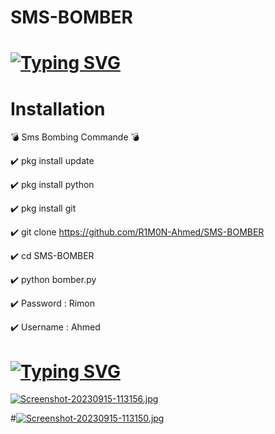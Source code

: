 # SMS-BOMBER

# [![Typing SVG](https://readme-typing-svg.demolab.com?font=Fira+Code&size=30&pause=1000&color=28F70E&width=435&lines=%F0%9F%92%A3+SMS+BOMBING+%F0%9F%92%A3;How+vexingly+quick+daft+zebras+jump;Quick+fox+jumps+nightly+above+wizard;Sphinx+of+black+quartz%2C+judge+my+vow;Waltz%2C+bad+nymph%2C+for+quick+jigs+vex)](https://git.io/typing-svg)

# Installation

💣 Sms Bombing Commande 💣

✔️ pkg install update

✔️ pkg install python 

✔️ pkg install git

✔️ git clone https://github.com/R1M0N-Ahmed/SMS-BOMBER

✔️ cd SMS-BOMBER

✔️ python bomber.py 

✔️ Password : Rimon

✔️ Username : Ahmed

# [![Typing SVG](https://readme-typing-svg.demolab.com?font=Fira+Code&size=30&pause=1000&color=F70000&width=435&lines=%F0%9F%96%A4+Thank++you+%F0%9F%96%A4;How+vexingly+quick+daft+zebras+jump)](https://git.io/typing-svg)



[![Screenshot-20230915-113156.jpg](https://i.postimg.cc/wMHtkTrV/Screenshot-20230915-113156.jpg)](https://postimg.cc/9R8FmVCR)

#[![Screenshot-20230915-113150.jpg](https://i.postimg.cc/439mk9kP/Screenshot-20230915-113150.jpg)](https://postimg.cc/TyTRnhP5)
